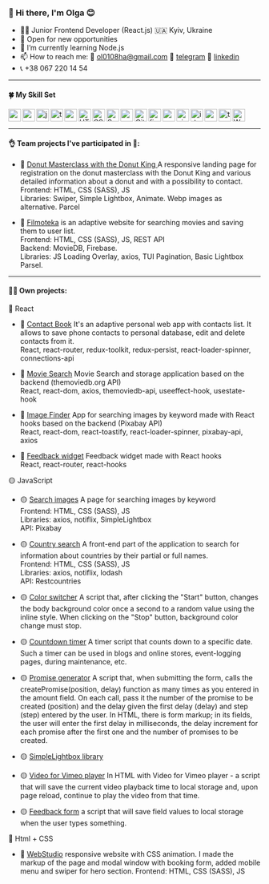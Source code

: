 ### 👋 Hi there, I'm Olga 😊

- 👩‍💻 Junior Frontend Developer (React.js) 🇺🇦 Kyiv, Ukraine
- 🔭 Open for new opportunities
- 🌱 I’m currently learning Node.js
- 📫 How to reach me: 📧 ol0108ha@gmail.com 📱 [telegram](https://t.me/olha_ua68) 🔗 [linkedin](https://www.linkedin.com/in/olga-vorobiova0108/?locale=en_US)
- 📞 +38 067 220 14 54

---

#### 🍀 My Skill Set

<img align="left" alt="react" width="25px" src="" />

<img align="left" alt="redux" width="25px" src="" />

<img align="left" alt="javascript" width="25px" src="" />

<img align="left" alt="typescript" width="25px" src="" />

<img align="left" alt="reactnative" width="25px" src="" />

<img align="left" alt="HTML5" width="25px" src=" " />

<img align="left" alt="CSS3" width="25px" src=" " />

<img align="left" alt="Sass" width="25px" src=" " />

<img align="left" alt="webpack" width="25px" src=" " />

<img align="left" alt="GitHub" width="25px" src=" " />

<img align="left" alt="figma" width="25px" src=" " />

<img align="left" alt="ps" width="25px" src=" " />

<img align="left" alt="ai" width="25px" src=" " />

<img align="left" alt="id" width="25px" src=" " />

<img align="left" alt="vs" width="25px" src=" " />

<img align="left" alt="terminal" width="25px" src=" " />

<img alt="WordPress" width="25px" src=" " />

---

#### 👌 Team projects I've participated in 👀:

- 🍩 [Donut Masterclass with the Donut King ](https://olha0108.github.io/donut/)
  A responsive landing page for registration on the donut masterclass with the Donut King and various detailed information about a donut and with a possibility to contact.  
  Frontend: HTML, CSS (SASS), JS  
  Libraries: Swiper, Simple Lightbox, Animate. Webp images as alternative.
  Parcel

- 🎥 [Filmoteka](https://ddekerr.github.io/Filmoteka/) is an adaptive website for searching movies and saving them to user list.  
  Frontend: HTML, CSS (SASS), JS, REST API  
  Backend: MovieDB, Firebase.  
  Libraries: JS Loading Overlay, axios, TUI Pagination, Basic Lightbox
  Parsel.

---

#### 👩‍💻 Own projects:

🔵 React

- 🔵 [Contact Book​](https://olha0108.github.io/goit-react-hw-08-phonebook/) It's an adaptive personal web app with contacts list. It allows to save phone contacts to personal database, edit and delete contacts from it.  
  React, react-router, redux-toolkit, redux-persist, react-loader-spinner, connections-api

- 🔵 [Movie Search](https://olha0108.github.io/goit-react-hw-05-movies/) Movie Search and storage application based on the backend (themoviedb.org API)  
  React, react-dom, axios, themoviedb-api, useeffect-hook, usestate-hook

- 🔵 [Image Finder](https://olha0108.github.io/goit-react-hw-04-image-finder/) App for searching images by keyword made with React hooks based on the backend (Pixabay API)  
  React, react-dom, react-toastify, react-loader-spinner, pixabay-api, axios

- 🔵 [Feedback widget](https://olha0108.github.io/goit-react-hw-04-feedback/) Feedback widget made with React hooks  
  React, react-router, react-hooks

🟡 JavaScript

- 🟡 [Search images](https://olha0108.github.io/goit-js-hw-11/) A page for searching images by keyword  
  Frontend: HTML, CSS (SASS), JS  
  Libraries: axios, notiflix, SimpleLightbox  
  API: Pixabay

- 🟡 [Country search](https://olha0108.github.io/goit-js-hw-10/) A front-end part of the application to search for information about countries by their partial or full names.  
  Frontend: HTML, CSS (SASS), JS  
  Libraries: axios, notiflix, lodash  
  API: Restcountries
- 🟡 [Color switcher](https://olha0108.github.io/goit-js-hw-09/01-color-switcher.html) A script that, after clicking the "Start" button, changes the body background color once a second to a random value using the inline style. When clicking on the "Stop" button, background color change must stop.
- 🟡 [Countdown timer](https://olha0108.github.io/goit-js-hw-09/02-timer.html) A timer script that counts down to a specific date. Such a timer can be used in blogs and online stores, event-logging pages, during maintenance, etc.
- 🟡 [Promise generator](https://olha0108.github.io/goit-js-hw-09/03-promises.html) A script that, when submitting the form, calls the createPromise(position, delay) function as many times as you entered in the amount field. On each call, pass it the number of the promise to be created (position) and the delay given the first delay (delay) and step (step) entered by the user. In HTML, there is form markup; in its fields, the user will enter the first delay in milliseconds, the delay increment for each promise after the first one and the number of promises to be created.
- 🟡 [SimpleLightbox library](https://olha0108.github.io/goit-js-hw-08-/01-gallery.html)
- 🟡 [Video for Vimeo player](https://olha0108.github.io/goit-js-hw-08-/02-video.html) In HTML with Video for Vimeo player - a script that will save the current video playback time to local storage and, upon page reload, continue to play the video from that time.
- 🟡 [Feedback form](https://olha0108.github.io/goit-js-hw-08-/03-feedback.html)
  a script that will save field values to local storage when the user types something.

🔴 Html + CSS

- 🔴 [WebStudio](https://olha0108.github.io/goit-markup-hw-08/) responsive website with CSS animation. I made the markup of the page and modal window with booking form, added mobile menu and swiper for hero section.
  Frontend: HTML, CSS (SASS), JS

<!-- |##### Resume

https:// /|-->
